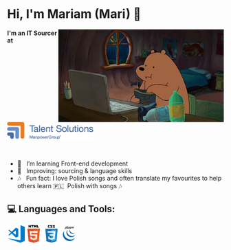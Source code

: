 # Hi, I'm Mariam (Mari) 👋

<img src="https://github.com/darsaveli/Mariam/blob/main/1479814528_webarebears.gif" width="385px" align="right">

<b>I'm an IT Sourcer at</b> &nbsp;[<img alt="manpowergroup" width="200px" src="https://github.com/darsaveli/Mariam/blob/main/Talentsolutions.png" />](https://talentsolutions.manpowergroup.com/)

<br>

- 🌱 &nbsp;&nbsp;I’m learning Front-end development
- 🔎 &nbsp;&nbsp;Improving: sourcing & language skills
- 🎶 &nbsp;&nbsp;Fun fact: I love Polish songs and often translate my favourites to help others learn 🇵🇱&nbsp;&nbsp;Polish with songs 🎶

## 💻 Languages and Tools:  
<img src="https://github.com/darsaveli/Mariam/blob/main/visual-studio-code.png" width="41px" align="left">
<img src="https://github.com/darsaveli/Mariam/blob/main/html.png" width="41px" align="left">
<img src="https://github.com/darsaveli/Mariam/blob/main/css.png" width="41px" align="left">
<img src="https://github.com/darsaveli/Mariam/blob/main/jquery%20(1).png" width="41px" align="left">
